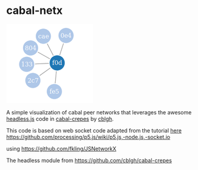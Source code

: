 # cabal-netx

<img src="./network.png">

A simple visualization of cabal peer networks that leverages the awesome [headless.js](https://github.com/cblgh/cabal-crepes/blob/master/headless.js) code in [cabal-crepes](https://github.com/cblgh/cabal-crepes) by [cblgh](https://github.com/cblgh). 

This code is based on web socket code adapted from the tutorial [here](https://github.com/processing/p5.js/wiki/p5.js,-node.js,-socket.io
)
https://github.com/processing/p5.js/wiki/p5.js,-node.js,-socket.io

using https://github.com/fkling/JSNetworkX

The headless module from https://github.com/cblgh/cabal-crepes



